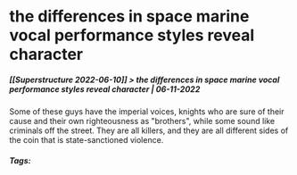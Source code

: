 # the differences in space marine vocal performance styles reveal character
##### [[Superstructure 2022-06-10]] > the differences in space marine vocal performance styles reveal character | 06-11-2022

Some of these guys have the imperial voices, knights who are sure of their cause and their own righteousness as "brothers", while some sound like criminals off the street. They are all killers, and they are all different sides of the coin that is state-sanctioned violence. 

##### Tags: 